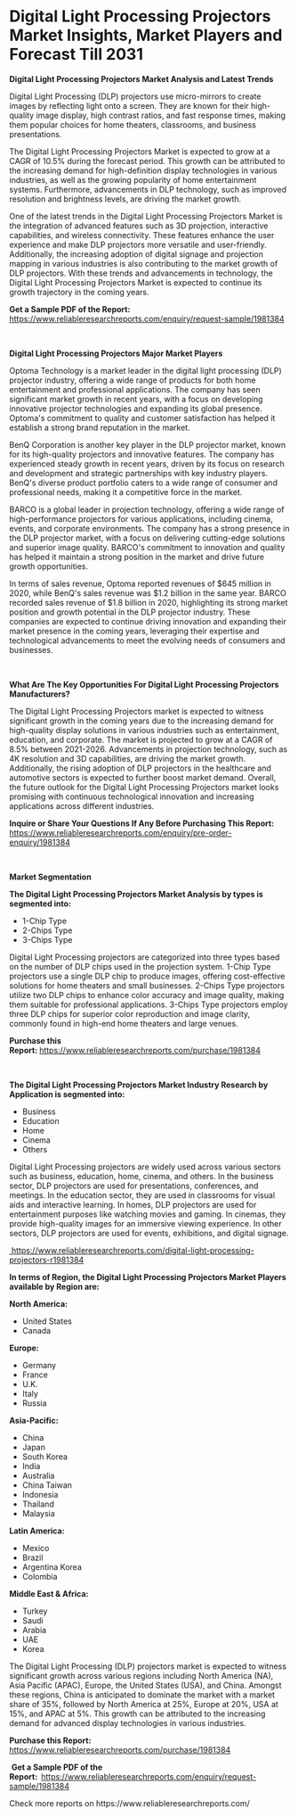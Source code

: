 <p><h1>Digital Light Processing Projectors Market Insights, Market Players and Forecast Till 2031</h1></p><p><strong>Digital Light Processing Projectors Market Analysis and Latest Trends</strong></p>
<p><p>Digital Light Processing (DLP) projectors use micro-mirrors to create images by reflecting light onto a screen. They are known for their high-quality image display, high contrast ratios, and fast response times, making them popular choices for home theaters, classrooms, and business presentations.</p><p>The Digital Light Processing Projectors Market is expected to grow at a CAGR of 10.5% during the forecast period. This growth can be attributed to the increasing demand for high-definition display technologies in various industries, as well as the growing popularity of home entertainment systems. Furthermore, advancements in DLP technology, such as improved resolution and brightness levels, are driving the market growth.</p><p>One of the latest trends in the Digital Light Processing Projectors Market is the integration of advanced features such as 3D projection, interactive capabilities, and wireless connectivity. These features enhance the user experience and make DLP projectors more versatile and user-friendly. Additionally, the increasing adoption of digital signage and projection mapping in various industries is also contributing to the market growth of DLP projectors. With these trends and advancements in technology, the Digital Light Processing Projectors Market is expected to continue its growth trajectory in the coming years.</p></p>
<p><strong>Get a Sample PDF of the Report:&nbsp;</strong> <a href="https://www.reliableresearchreports.com/enquiry/request-sample/1981384">https://www.reliableresearchreports.com/enquiry/request-sample/1981384</a></p>
<p>&nbsp;</p>
<p><strong>Digital Light Processing Projectors Major Market Players</strong></p>
<p><p>Optoma Technology is a market leader in the digital light processing (DLP) projector industry, offering a wide range of products for both home entertainment and professional applications. The company has seen significant market growth in recent years, with a focus on developing innovative projector technologies and expanding its global presence. Optoma's commitment to quality and customer satisfaction has helped it establish a strong brand reputation in the market.</p><p>BenQ Corporation is another key player in the DLP projector market, known for its high-quality projectors and innovative features. The company has experienced steady growth in recent years, driven by its focus on research and development and strategic partnerships with key industry players. BenQ's diverse product portfolio caters to a wide range of consumer and professional needs, making it a competitive force in the market.</p><p>BARCO is a global leader in projection technology, offering a wide range of high-performance projectors for various applications, including cinema, events, and corporate environments. The company has a strong presence in the DLP projector market, with a focus on delivering cutting-edge solutions and superior image quality. BARCO's commitment to innovation and quality has helped it maintain a strong position in the market and drive future growth opportunities.</p><p>In terms of sales revenue, Optoma reported revenues of $645 million in 2020, while BenQ's sales revenue was $1.2 billion in the same year. BARCO recorded sales revenue of $1.8 billion in 2020, highlighting its strong market position and growth potential in the DLP projector industry. These companies are expected to continue driving innovation and expanding their market presence in the coming years, leveraging their expertise and technological advancements to meet the evolving needs of consumers and businesses.</p></p>
<p>&nbsp;</p>
<p><strong>What Are The Key Opportunities For Digital Light Processing Projectors Manufacturers?</strong></p>
<p><p>The Digital Light Processing Projectors market is expected to witness significant growth in the coming years due to the increasing demand for high-quality display solutions in various industries such as entertainment, education, and corporate. The market is projected to grow at a CAGR of 8.5% between 2021-2026. Advancements in projection technology, such as 4K resolution and 3D capabilities, are driving the market growth. Additionally, the rising adoption of DLP projectors in the healthcare and automotive sectors is expected to further boost market demand. Overall, the future outlook for the Digital Light Processing Projectors market looks promising with continuous technological innovation and increasing applications across different industries.</p></p>
<p><strong>Inquire or Share Your Questions If Any Before Purchasing This Report:</strong> <a href="https://www.reliableresearchreports.com/enquiry/pre-order-enquiry/1981384">https://www.reliableresearchreports.com/enquiry/pre-order-enquiry/1981384</a></p>
<p>&nbsp;</p>
<p><strong>Market Segmentation</strong></p>
<p><strong>The Digital Light Processing Projectors Market Analysis by types is segmented into:</strong></p>
<p><ul><li>1-Chip Type</li><li>2-Chips Type</li><li>3-Chips Type</li></ul></p>
<p><p>Digital Light Processing projectors are categorized into three types based on the number of DLP chips used in the projection system. 1-Chip Type projectors use a single DLP chip to produce images, offering cost-effective solutions for home theaters and small businesses. 2-Chips Type projectors utilize two DLP chips to enhance color accuracy and image quality, making them suitable for professional applications. 3-Chips Type projectors employ three DLP chips for superior color reproduction and image clarity, commonly found in high-end home theaters and large venues.</p></p>
<p><strong>Purchase this Report:&nbsp;</strong><a href="https://www.reliableresearchreports.com/purchase/1981384">https://www.reliableresearchreports.com/purchase/1981384</a></p>
<p>&nbsp;</p>
<p><strong>The Digital Light Processing Projectors Market Industry Research by Application is segmented into:</strong></p>
<p><ul><li>Business</li><li>Education</li><li>Home</li><li>Cinema</li><li>Others</li></ul></p>
<p><p>Digital Light Processing projectors are widely used across various sectors such as business, education, home, cinema, and others. In the business sector, DLP projectors are used for presentations, conferences, and meetings. In the education sector, they are used in classrooms for visual aids and interactive learning. In homes, DLP projectors are used for entertainment purposes like watching movies and gaming. In cinemas, they provide high-quality images for an immersive viewing experience. In other sectors, DLP projectors are used for events, exhibitions, and digital signage.</p></p>
<p><a href="https://www.reliableresearchreports.com/digital-light-processing-projectors-r1981384">&nbsp;https://www.reliableresearchreports.com/digital-light-processing-projectors-r1981384</a></p>
<p><strong>In terms of Region, the Digital Light Processing Projectors Market Players available by Region are:</strong></p>
<p>
    <p> <strong> North America: </strong>
        <ul>
            <li>United States</li>
            <li>Canada</li>
        </ul>
        </p> 
    <p> <strong> Europe: </strong>
        <ul>
            <li>Germany</li>
            <li>France</li>
            <li>U.K.</li>
            <li>Italy</li>
            <li>Russia</li>
        </ul>
        </p> 
    <p> <strong> Asia-Pacific: </strong>
        <ul>
            <li>China</li>
            <li>Japan</li>
            <li>South Korea</li>
            <li>India</li>
            <li>Australia</li>
            <li>China Taiwan</li>
            <li>Indonesia</li>
            <li>Thailand</li>
            <li>Malaysia</li>
        </ul>
        </p> 
    <p> <strong> Latin America: </strong>
        <ul>
            <li>Mexico</li>
            <li>Brazil</li>
            <li>Argentina Korea</li>
            <li>Colombia</li>
        </ul>
        </p> 
    <p> <strong> Middle East & Africa: </strong>
        <ul>
            <li>Turkey</li>
            <li>Saudi</li>
            <li>Arabia</li>
            <li>UAE</li>
            <li>Korea</li>
        </ul>
    </p>
    </p>
<p><p>The Digital Light Processing (DLP) projectors market is expected to witness significant growth across various regions including North America (NA), Asia Pacific (APAC), Europe, the United States (USA), and China. Amongst these regions, China is anticipated to dominate the market with a market share of 35%, followed by North America at 25%, Europe at 20%, USA at 15%, and APAC at 5%. This growth can be attributed to the increasing demand for advanced display technologies in various industries.</p></p>
<p><strong>Purchase this Report: </strong><a href="https://www.reliableresearchreports.com/purchase/1981384">https://www.reliableresearchreports.com/purchase/1981384</a></p>
<p>&nbsp;<strong>Get a Sample PDF of the Report:&nbsp;&nbsp;</strong><a href="https://www.reliableresearchreports.com/enquiry/request-sample/1981384">https://www.reliableresearchreports.com/enquiry/request-sample/1981384</a></p>
<p><strong></strong></p>
<p>Check more reports on https://www.reliableresearchreports.com/</p>